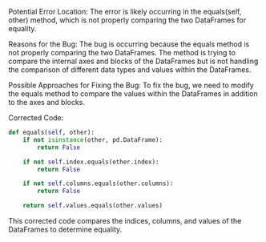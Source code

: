 Potential Error Location:
The error is likely occurring in the equals(self, other) method, which is not properly comparing the two DataFrames for equality.

Reasons for the Bug:
The bug is occurring because the equals method is not properly comparing the two DataFrames. The method is trying to compare the internal axes and blocks of the DataFrames but is not handling the comparison of different data types and values within the DataFrames.

Possible Approaches for Fixing the Bug:
To fix the bug, we need to modify the equals method to compare the values within the DataFrames in addition to the axes and blocks.

Corrected Code:
```python
def equals(self, other):
    if not isinstance(other, pd.DataFrame):
        return False

    if not self.index.equals(other.index):
        return False

    if not self.columns.equals(other.columns):
        return False

    return self.values.equals(other.values)
```

This corrected code compares the indices, columns, and values of the DataFrames to determine equality.